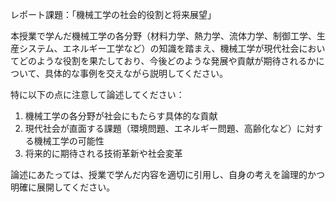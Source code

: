 レポート課題：「機械工学の社会的役割と将来展望」

本授業で学んだ機械工学の各分野（材料力学、熱力学、流体力学、制御工学、生産システム、エネルギー工学など）の知識を踏まえ、機械工学が現代社会においてどのような役割を果たしており、今後どのような発展や貢献が期待されるかについて、具体的な事例を交えながら説明してください。

特に以下の点に注意して論述してください：

1. 機械工学の各分野が社会にもたらす具体的な貢献
2. 現代社会が直面する課題（環境問題、エネルギー問題、高齢化など）に対する機械工学の可能性
3. 将来的に期待される技術革新や社会変革

論述にあたっては、授業で学んだ内容を適切に引用し、自身の考えを論理的かつ明確に展開してください。